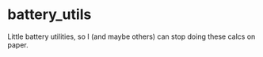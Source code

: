 # battery_utils
Little battery utilities, so I (and maybe others) can stop doing these calcs on paper.
